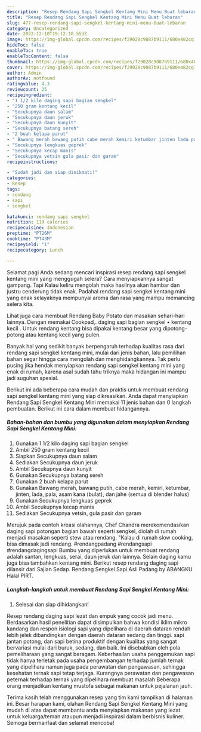 ```yaml
---
description: "Resep Rendang Sapi Sengkel Kentang Mini Menu Buat lebaran"
title: "Resep Rendang Sapi Sengkel Kentang Mini Menu Buat lebaran"
slug: 477-resep-rendang-sapi-sengkel-kentang-mini-menu-buat-lebaran
category: Uncategorized
date: 2022-12-10T19:12:18.553Z
image: https://img-global.cpcdn.com/recipes/f29028c9087b9111/680x482cq70/rendang-sapi-sengkel-kentang-mini-foto-resep-utama.jpg
hideToc: false
enableToc: true
enableTocContent: false
thumbnail: https://img-global.cpcdn.com/recipes/f29028c9087b9111/680x482cq70/rendang-sapi-sengkel-kentang-mini-foto-resep-utama.jpg
cover: https://img-global.cpcdn.com/recipes/f29028c9087b9111/680x482cq70/rendang-sapi-sengkel-kentang-mini-foto-resep-utama.jpg
author: Admin
authorAv: notfound
ratingvalue: 4.3
reviewcount: 25
recipeingredient:
- "1 1/2 kilo daging sapi bagian sengkel"
- "250 gram kentang kecil"
- "Secukupnya daun salam"
- "Secukupnya daun jeruk"
- "Secukupnya daun kunyit"
- "Secukupnya batang sereh"
- "2 buah kelapa parut"
- " Bawang merah bawang putih cabe merah kemiri ketumbar jinten lada pala asam kana bulat dan jahe semua di blender halus"
- "Secukupnya lengkuas geprek"
- "Secukupnya kecap manis"
- "Secukupnya vetsin gula pasir dan garam"
recipeinstructions:

- "Sudah jadi dan siap dinikmati!"
categories:
- Resep
tags:
- rendang
- sapi
- sengkel

katakunci: rendang sapi sengkel 
nutrition: 119 calories
recipecuisine: Indonesian
preptime: "PT26M"
cooktime: "PT43M"
recipeyield: "1"
recipecategory: Lunch

---
```



Selamat pagi Anda sedang mencari inspirasi resep rendang sapi sengkel kentang mini yang menggugah selera? Cara menyiapkannya sangat gampang. Tapi Kalau keliru mengolah maka hasilnya akan hambar dan justru cenderung tidak enak. Padahal rendang sapi sengkel kentang mini yang enak selayaknya mempunyai aroma dan rasa yang mampu memancing selera kita.


Lihat juga cara membuat Rendang Baby Potato dan masakan sehari-hari lainnya. Dengan memakai Cookpad,. daging sapi bagian sengkel • kentang kecil . Untuk rendang kentang bisa dipakai kentang besar yang dipotong-potong atau kentang kecil yang pulen.

Banyak hal yang sedikit banyak berpengaruh terhadap kualitas rasa dari rendang sapi sengkel kentang mini, mulai dari jenis bahan, lalu pemilihan bahan segar hingga cara mengolah dan menghidangkannya. Tak perlu pusing jika hendak menyiapkan rendang sapi sengkel kentang mini yang enak di rumah, karena asal sudah tahu triknya maka hidangan ini mampu jadi suguhan spesial.


Berikut ini ada beberapa cara mudah dan praktis untuk membuat rendang sapi sengkel kentang mini yang siap dikreasikan. Anda dapat menyiapkan Rendang Sapi Sengkel Kentang Mini memakai 11 jenis bahan dan 0 langkah pembuatan. Berikut ini cara dalam membuat hidangannya.

<!--inarticleads1-->

##### Bahan-bahan dan bumbu yang digunakan dalam menyiapkan Rendang Sapi Sengkel Kentang Mini:

1. Gunakan 1 1/2 kilo daging sapi bagian sengkel
1. Ambil 250 gram kentang kecil
1. Siapkan Secukupnya daun salam
1. Sediakan Secukupnya daun jeruk
1. Ambil Secukupnya daun kunyit
1. Gunakan Secukupnya batang sereh
1. Gunakan 2 buah kelapa parut
1. Gunakan  Bawang merah, bawang putih, cabe merah, kemiri, ketumbar, jinten, lada, pala, asam kana (bulat), dan jahe (semua di blender halus)
1. Gunakan Secukupnya lengkuas geprek
1. Ambil Secukupnya kecap manis
1. Sediakan Secukupnya vetsin, gula pasir dan garam


Merujuk pada contoh kreasi olahannya, Chef Chandra merekomendasikan daging sapi potongan bagian bawah seperti sengkel, diolah di rumah menjadi masakan seperti stew atau rendang. &#34;Kalau di rumah slow cooking, bisa dimasak jadi rendang. #rendangpadang #rendangsapi #rendangdagingsapi Bumbu yang diperlukan untuk membuat rendang adalah santan, lengkuas, serai, daun jeruk dan lainnya. Selain daging kamu juga bisa tambahkan kentang mini. Berikut resep rendang daging sapi dilansir dari Sajian Sedap. Rendang Sengkel Sapi Asli Padang by ABANGKU Halal PIRT. 

<!--inarticleads2-->

##### Langkah-langkah untuk membuat Rendang Sapi Sengkel Kentang Mini:


1. Selesai dan siap dihidangkan!

Resep rendang daging sapi lezat dan empuk yang cocok jadi menu. Berdasarkan hasil penelitian dapat disimpulkan bahwa kondisi iklim mikro kandang dan respon isiologi sapi yang dipelihara di daerah dataran rendah lebih jelek dibandingkan dengan daerah dataran sedang dan tinggi. sapi jantan potong, dan sapi betina produktif dengan kualitas yang sangat bervariasi mulai dari buruk, sedang, dan baik. Ini disebabkan oleh pola pemeliharaan yang sangat beragam. Keberhasilan usaha penggemukan sapi tidak hanya terletak pada usaha pengembangan terhadap jumlah ternak yang dipelihara namun juga pada perawatan dan pengawasan, sehingga kesehatan ternak sapi tetap terjaga. Kurangnya perawatan dan pengawasan peternak terhadap ternak yang dipelihara membuat masalah Beberapa orang menjadikan kentang mustofa sebagai makanan untuk pejalanan jauh. 

Terima kasih telah menggunakan resep yang tim kami tampilkan di halaman ini. Besar harapan kami, olahan Rendang Sapi Sengkel Kentang Mini yang mudah di atas dapat membantu anda menyiapkan makanan yang lezat untuk keluarga/teman ataupun menjadi inspirasi dalam berbisnis kuliner. Semoga bermanfaat dan selamat mencoba!
